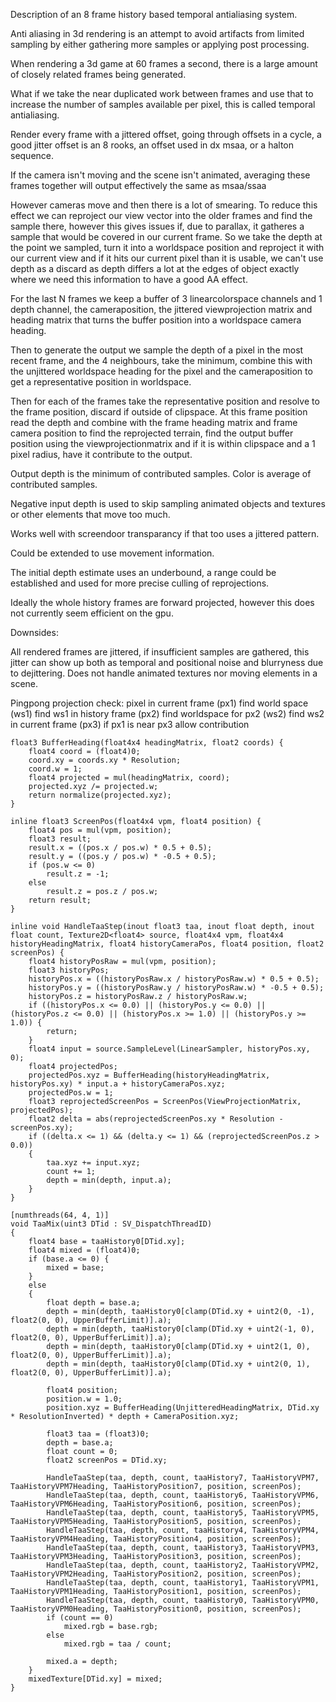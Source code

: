 Description of an 8 frame history based temporal antialiasing system.

Anti aliasing in 3d rendering is an attempt to avoid artifacts from limited sampling by either gathering more samples or applying post processing.

When rendering a 3d game at 60 frames a second, there is a large amount of closely related frames being generated.

What if we take the near duplicated work between frames and use that to increase the number of samples available per pixel, this is called temporal antialiasing.

Render every frame with a jittered offset, going through offsets in a cycle, a good jitter offset is an 8 rooks, an offset used in dx msaa, or a halton sequence.

If the camera isn't moving and the scene isn't animated, averaging these frames together will output effectively the same as msaa/ssaa

However cameras move and then there is a lot of smearing.
To reduce this effect we can reproject our view vector into the older frames and find the sample there, however this gives issues if, due to parallax, it gatheres a sample that would be covered in our current frame.
So we take the depth at the point we sampled, turn it into a worldspace position and reproject it with our current view and if it hits our current pixel than it is usable, we can't use depth as a discard as depth differs a lot at the edges of object exactly where we need this information to have a good AA effect.

For the last N frames we keep a buffer of 3 linearcolorspace channels and 1 depth channel, the cameraposition, the jittered viewprojection matrix and heading matrix that turns the buffer position into a worldspace camera heading.

Then to generate the output we sample the depth of a pixel in the most recent frame, and the 4 neighbours, take the minimum, combine this with the unjittered worldspace heading for the pixel and the cameraposition to get a representative position in worldspace.

Then for each of the frames take the representative position and resolve to the frame position, discard if outside of clipspace.
At this frame position read the depth and combine with the frame heading matrix and frame camera position to find the reprojected terrain, find the output buffer position using the viewprojectionmatrix and if it is within clipspace and a 1 pixel radius, have it contribute to the output.

Output depth is the minimum of contributed samples.
Color is average of contributed samples.

Negative input depth is used to skip sampling animated objects and textures or other elements that move too much.

Works well with screendoor transparancy if that too uses a jittered pattern.

Could be extended to use movement information.

The initial depth estimate uses an underbound, a range could be established and used for more precise culling of reprojections.

Ideally the whole history frames are forward projected, however this does not currently seem efficient on the gpu.

Downsides:

All rendered frames are jittered, if insufficient samples are gathered, this jitter can show up both as temporal and positional noise and blurryness due to dejittering.
Does not handle animated textures nor moving elements in a scene.

Pingpong projection check:
pixel in current frame (px1)
find world space (ws1)
find ws1 in history frame (px2)
find worldspace for px2 (ws2)
find ws2 in current frame (px3)
if px1 is near px3 allow contribution

```hlsl
float3 BufferHeading(float4x4 headingMatrix, float2 coords) {
	float4 coord = (float4)0;
	coord.xy = coords.xy * Resolution;
	coord.w = 1;
	float4 projected = mul(headingMatrix, coord);
	projected.xyz /= projected.w;
	return normalize(projected.xyz);
}

inline float3 ScreenPos(float4x4 vpm, float4 position) {
    float4 pos = mul(vpm, position);
    float3 result;
    result.x = ((pos.x / pos.w) * 0.5 + 0.5);
    result.y = ((pos.y / pos.w) * -0.5 + 0.5);
    if (pos.w <= 0)
        result.z = -1;
    else
        result.z = pos.z / pos.w;
    return result;
}

inline void HandleTaaStep(inout float3 taa, inout float depth, inout float count, Texture2D<float4> source, float4x4 vpm, float4x4 historyHeadingMatrix, float4 historyCameraPos, float4 position, float2 screenPos) {
    float4 historyPosRaw = mul(vpm, position);
    float3 historyPos;
    historyPos.x = ((historyPosRaw.x / historyPosRaw.w) * 0.5 + 0.5);
    historyPos.y = ((historyPosRaw.y / historyPosRaw.w) * -0.5 + 0.5);
    historyPos.z = historyPosRaw.z / historyPosRaw.w;
    if ((historyPos.x <= 0.0) || (historyPos.y <= 0.0) || (historyPos.z <= 0.0) || (historyPos.x >= 1.0) || (historyPos.y >= 1.0)) {
        return;
    }
    float4 input = source.SampleLevel(LinearSampler, historyPos.xy, 0);
    float4 projectedPos;
    projectedPos.xyz = BufferHeading(historyHeadingMatrix, historyPos.xy) * input.a + historyCameraPos.xyz;
    projectedPos.w = 1;
    float3 reprojectedScreenPos = ScreenPos(ViewProjectionMatrix, projectedPos);
    float2 delta = abs(reprojectedScreenPos.xy * Resolution - screenPos.xy);
    if ((delta.x <= 1) && (delta.y <= 1) && (reprojectedScreenPos.z > 0.0))
    {
        taa.xyz += input.xyz;
        count += 1;
        depth = min(depth, input.a);
    }
}

[numthreads(64, 4, 1)]
void TaaMix(uint3 DTid : SV_DispatchThreadID)
{
    float4 base = taaHistory0[DTid.xy];
    float4 mixed = (float4)0;
    if (base.a <= 0) {
        mixed = base;
    }
    else
    {
        float depth = base.a;
        depth = min(depth, taaHistory0[clamp(DTid.xy + uint2(0, -1), float2(0, 0), UpperBufferLimit)].a);
        depth = min(depth, taaHistory0[clamp(DTid.xy + uint2(-1, 0), float2(0, 0), UpperBufferLimit)].a);
        depth = min(depth, taaHistory0[clamp(DTid.xy + uint2(1, 0), float2(0, 0), UpperBufferLimit)].a);
        depth = min(depth, taaHistory0[clamp(DTid.xy + uint2(0, 1), float2(0, 0), UpperBufferLimit)].a);

        float4 position;
        position.w = 1.0;
        position.xyz = BufferHeading(UnjitteredHeadingMatrix, DTid.xy * ResolutionInverted) * depth + CameraPosition.xyz;

        float3 taa = (float3)0;
        depth = base.a;
        float count = 0;
        float2 screenPos = DTid.xy;

        HandleTaaStep(taa, depth, count, taaHistory7, TaaHistoryVPM7, TaaHistoryVPM7Heading, TaaHistoryPosition7, position, screenPos);
        HandleTaaStep(taa, depth, count, taaHistory6, TaaHistoryVPM6, TaaHistoryVPM6Heading, TaaHistoryPosition6, position, screenPos);
        HandleTaaStep(taa, depth, count, taaHistory5, TaaHistoryVPM5, TaaHistoryVPM5Heading, TaaHistoryPosition5, position, screenPos);
        HandleTaaStep(taa, depth, count, taaHistory4, TaaHistoryVPM4, TaaHistoryVPM4Heading, TaaHistoryPosition4, position, screenPos);
        HandleTaaStep(taa, depth, count, taaHistory3, TaaHistoryVPM3, TaaHistoryVPM3Heading, TaaHistoryPosition3, position, screenPos);
        HandleTaaStep(taa, depth, count, taaHistory2, TaaHistoryVPM2, TaaHistoryVPM2Heading, TaaHistoryPosition2, position, screenPos);
        HandleTaaStep(taa, depth, count, taaHistory1, TaaHistoryVPM1, TaaHistoryVPM1Heading, TaaHistoryPosition1, position, screenPos);
        HandleTaaStep(taa, depth, count, taaHistory0, TaaHistoryVPM0, TaaHistoryVPM0Heading, TaaHistoryPosition0, position, screenPos);
        if (count == 0)
            mixed.rgb = base.rgb;
        else
            mixed.rgb = taa / count;

        mixed.a = depth;
    }
    mixedTexture[DTid.xy] = mixed;
}

```
